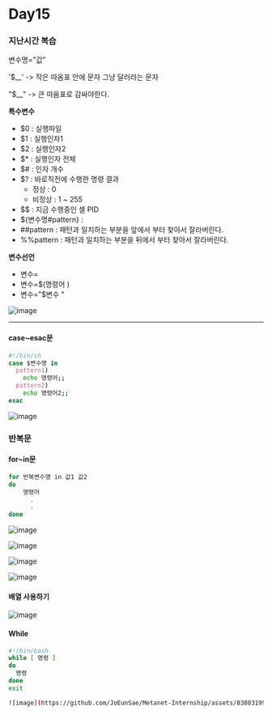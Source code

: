 # Day15

### 지난시간 복습

변수명="값"

'$__' -> 작은 따옴표 안에 문자 그냥 달러라는 문자

"$__" -> 큰 따옴표로 감싸야한다.

**특수변수**
- $0 : 실행파일
- $1 : 실행인자1
- $2 : 실행인자2
- $* : 실행인자 전체
- $# : 인자 개수
- $? : 바로직전에 수행한 명령 결과
  - 정상 : 0
  - 비정상 : 1 ~ 255
- $$ : 지금 수행중인 셸 PID
- ${변수명#pattern} :
- ##pattern : 패턴과 일치하는 부분을 앞에서 부터 찾아서 잘라버린다.
- %%pattern : 패턴과 일치하는 부분을 뒤에서 부터 찾아서 잘라버린다.

**변수선언**
- 변수=
- 변수=$(명령어   )
- 변수="$변수     "

![image](https://github.com/JoEunSae/Metanet-Internship/assets/83803199/40072aba-5401-49a5-85ed-d86a45b4a9ae)

---

#### case~esac문

```bash
#!/bin/sh
case $변수명 in
  pattern1)
    echo 명령어;;
  pattern2)
    echo 명령어2;;
esac
```

![image](https://github.com/JoEunSae/Metanet-Internship/assets/83803199/44885107-25de-43e3-99a6-49c67484ec4d)

### 반복문

#### for~in문
```bash
for 반복변수명 in 값1 값2
do
    명령어
      .
      .
done
```

![image](https://github.com/JoEunSae/Metanet-Internship/assets/83803199/bc5ac01f-51c3-4e9d-b7c0-ded052833779)

![image](https://github.com/JoEunSae/Metanet-Internship/assets/83803199/5fefaf1d-d7e7-45a0-a0fd-564368e25792)

![image](https://github.com/JoEunSae/Metanet-Internship/assets/83803199/dd0b17db-d024-4ca4-a815-3342cfb9809c)

![image](https://github.com/JoEunSae/Metanet-Internship/assets/83803199/4377ec3f-7762-4735-9850-af98b4e0aa21)


#### 배열 사용하기

![image](https://github.com/JoEunSae/Metanet-Internship/assets/83803199/88e2547b-176f-4959-a3d3-0a5504bc5864)

#### While

```bash
#!/bin/bash
while [ 명령 ]
do
  명령
done
exit

![image](https://github.com/JoEunSae/Metanet-Internship/assets/83803199/8e064ba0-1812-4e9a-b8e1-9209cbb4aa52)



